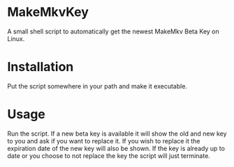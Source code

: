# MakeMkvKey
A small shell script to automatically get the newest MakeMkv Beta Key on Linux.

# Installation
Put the script somewhere in your path and make it executable.

# Usage
Run the script. If a new beta key is available it will show the old and new key to you and ask if you want to replace it. If you wish to replace it the expiration date of the new key will also be shown. If the key is already up to date or you choose to not replace the key the script will just terminate.
